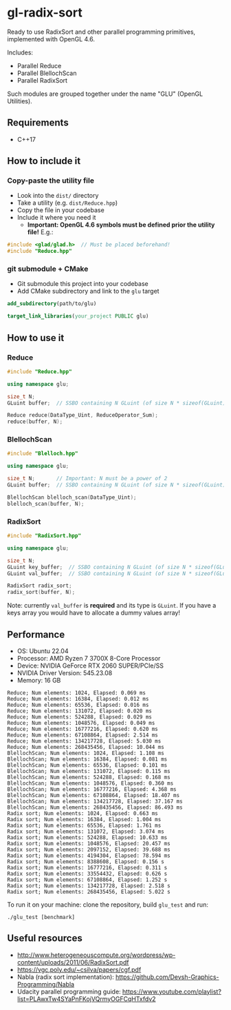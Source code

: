 
# gl-radix-sort

Ready to use RadixSort and other parallel programming primitives, implemented with OpenGL 4.6.

Includes:
- Parallel Reduce
- Parallel BlellochScan
- Parallel RadixSort

Such modules are grouped together under the name "GLU" (OpenGL Utilities).

## Requirements

- C++17

## How to include it

### Copy-paste the utility file

- Look into the `dist/` directory
- Take a utility (e.g. `dist/Reduce.hpp`)
- Copy the file in your codebase
- Include it where you need it
  - **Important: OpenGL 4.6 symbols must be defined prior the utility file!** E.g.:

```cpp
#include <glad/glad.h>  // Must be placed beforehand! 
#include "Reduce.hpp"
```

### git submodule + CMake

- Git submodule this project into your codebase
- Add CMake subdirectory and link to the `glu` target

```cmake
add_subdirectory(path/to/glu)

target_link_libraries(your_project PUBLIC glu)
```

## How to use it

### Reduce

```cpp
#include "Reduce.hpp"

using namespace glu;

size_t N;
GLuint buffer;  // SSBO containing N GLuint (of size N * sizeof(GLuint))

Reduce reduce(DataType_Uint, ReduceOperator_Sum);
reduce(buffer, N);
```

### BlellochScan

```cpp
#include "Blelloch.hpp"

using namespace glu;

size_t N;       // Important: N must be a power of 2
GLuint buffer;  // SSBO containing N GLuint (of size N * sizeof(GLuint))

BlellochScan blelloch_scan(DataType_Uint);
blelloch_scan(buffer, N);
```

### RadixSort

```cpp
#include "RadixSort.hpp"

using namespace glu;

size_t N;
GLuint key_buffer;  // SSBO containing N GLuint (of size N * sizeof(GLuint))
GLuint val_buffer;  // SSBO containing N GLuint (of size N * sizeof(GLuint))

RadixSort radix_sort;
radix_sort(buffer, N);
```

Note: currently `val_buffer` is **required** and its type is `GLuint`. If you have a keys array you would have to
allocate a dummy values array!

## Performance

- OS: Ubuntu 22.04
- Processor: AMD Ryzen 7 3700X 8-Core Processor
- Device: NVIDIA GeForce RTX 2060 SUPER/PCIe/SS
- NVIDIA Driver Version: 545.23.08
- Memory: 16 GB

```
Reduce; Num elements: 1024, Elapsed: 0.069 ms
Reduce; Num elements: 16384, Elapsed: 0.012 ms
Reduce; Num elements: 65536, Elapsed: 0.016 ms
Reduce; Num elements: 131072, Elapsed: 0.020 ms
Reduce; Num elements: 524288, Elapsed: 0.029 ms
Reduce; Num elements: 1048576, Elapsed: 0.049 ms
Reduce; Num elements: 16777216, Elapsed: 0.620 ms
Reduce; Num elements: 67108864, Elapsed: 2.514 ms
Reduce; Num elements: 134217728, Elapsed: 5.030 ms
Reduce; Num elements: 268435456, Elapsed: 10.044 ms
BlellochScan; Num elements: 1024, Elapsed: 1.108 ms
BlellochScan; Num elements: 16384, Elapsed: 0.081 ms
BlellochScan; Num elements: 65536, Elapsed: 0.101 ms
BlellochScan; Num elements: 131072, Elapsed: 0.115 ms
BlellochScan; Num elements: 524288, Elapsed: 0.168 ms
BlellochScan; Num elements: 1048576, Elapsed: 0.360 ms
BlellochScan; Num elements: 16777216, Elapsed: 4.368 ms
BlellochScan; Num elements: 67108864, Elapsed: 18.407 ms
BlellochScan; Num elements: 134217728, Elapsed: 37.167 ms
BlellochScan; Num elements: 268435456, Elapsed: 86.493 ms
Radix sort; Num elements: 1024, Elapsed: 0.663 ms
Radix sort; Num elements: 16384, Elapsed: 1.004 ms
Radix sort; Num elements: 65536, Elapsed: 1.761 ms
Radix sort; Num elements: 131072, Elapsed: 3.074 ms
Radix sort; Num elements: 524288, Elapsed: 10.633 ms
Radix sort; Num elements: 1048576, Elapsed: 20.457 ms
Radix sort; Num elements: 2097152, Elapsed: 39.688 ms
Radix sort; Num elements: 4194304, Elapsed: 78.594 ms
Radix sort; Num elements: 8388608, Elapsed: 0.156 s
Radix sort; Num elements: 16777216, Elapsed: 0.311 s
Radix sort; Num elements: 33554432, Elapsed: 0.626 s
Radix sort; Num elements: 67108864, Elapsed: 1.252 s
Radix sort; Num elements: 134217728, Elapsed: 2.518 s
Radix sort; Num elements: 268435456, Elapsed: 5.022 s
```

To run it on your machine: clone the repository, build `glu_test` and run:

```
./glu_test [benchmark]
```

## Useful resources
- http://www.heterogeneouscompute.org/wordpress/wp-content/uploads/2011/06/RadixSort.pdf
- https://vgc.poly.edu/~csilva/papers/cgf.pdf
- Nabla (radix sort implementation): https://github.com/Devsh-Graphics-Programming/Nabla
- Udacity parallel programming guide: https://www.youtube.com/playlist?list=PLAwxTw4SYaPnFKojVQrmyOGFCqHTxfdv2
